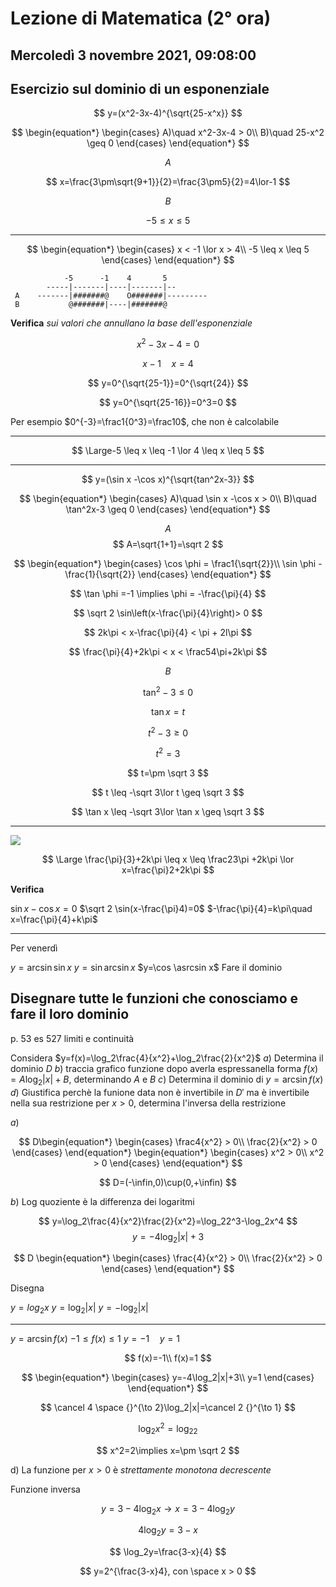 #  Lezione di Matematica (2° ora)
## Mercoledì 3 novembre 2021, 09:08:00

## Esercizio sul dominio di un esponenziale

$$
y=(x^2-3x-4)^{\sqrt{25-x^x}}
$$


$$
\begin{equation*} \begin{cases} 
A)\quad x^2-3x-4 > 0\\
B)\quad 25-x^2 \geq 0 \end{cases} \end{equation*}
$$

$$
A
$$

$$
x=\frac{3\pm\sqrt{9+1}}{2}=\frac{3\pm5}{2}=4\lor-1
$$


$$
B
$$

$$
-5 \leq x \leq 5
$$


---

$$
\begin{equation*} \begin{cases} 
x <  -1 \lor x > 4\\
-5 \leq x \leq 5
 \end{cases} \end{equation*}
$$




                -5      -1    4       5
			-----|-------|----|-------|--
	 A    -------|#######@    O#######|---------
	 B           @#######|----|#######@


**Verifica** _sui valori che annullano la base dell'esponenziale_

$$
x^2-3x-4=0
$$


$$
x-1\quad x = 4
$$

$$
y=0^{\sqrt{25-1}}=0^{\sqrt{24}}
$$

$$
y=0^{\sqrt{25-16}}=0^3=0
$$

Per esempio $0^{-3}=\frac1{0^3}=\frac10$, che non è calcolabile

---

$$
\Large-5 \leq x \leq -1 \lor 4 \leq x \leq 5
$$

---


$$
y=(\sin x -\cos x)^{\sqrt{tan^2x-3}}
$$


$$
\begin{equation*} \begin{cases} 
A)\quad \sin x -\cos x > 0\\
B)\quad \tan^2x-3 \geq 0
 \end{cases} \end{equation*}
$$


$$A$$
$$
A=\sqrt{1+1}=\sqrt 2
$$

$$
\begin{equation*} \begin{cases} 
\cos \phi = \frac1{\sqrt{2}}\\
\sin \phi -\frac{1}{\sqrt{2}}
\end{cases} \end{equation*}
$$

$$
\tan \phi =-1 \implies \phi = -\frac{\pi}{4}
$$

$$
\sqrt 2 \sin\left(x-\frac{\pi}{4}\right)> 0
$$

$$
2k\pi < x-\frac{\pi}{4} < \pi + 2l\pi
$$

$$
\frac{\pi}{4}+2k\pi < x < \frac54\pi+2k\pi
$$


$$B$$

$$
\tan^2-3 \leq 0
$$

$$
\tan x = t
$$


$$
t^2-3 \geq 0
$$

$$
t^2=3
$$

$$
t=\pm \sqrt 3
$$



$$
t \leq -\sqrt 3\lor t \geq \sqrt 3
$$

$$
\tan x \leq -\sqrt 3\lor \tan x \geq \sqrt 3
$$


---

![](https://i.imgur.com/MmnAQwV.jpg)

$$
\Large \frac{\pi}{3}+2k\pi \leq x \leq \frac23\pi +2k\pi \lor x=\frac{\pi}2+2k\pi
$$



**Verifica**

$\sin x- \cos x=0$
$\sqrt 2 \sin(x-\frac{\pi}4)=0$
$-\frac{\pi}{4}=k\pi\quad x=\frac{\pi}{4}+k\pi$


---

Per venerdì 

$y=\arcsin \sin x$
$y=\sin \arcsin x$
$y=\cos \asrcsin x$
Fare il dominio

Disegnare tutte le funzioni che conosciamo e fare il loro dominio
 ---
p. 53 es 527 limiti e continuità

Considera $y=f(x)=\log_2\frac{4}{x^2}+\log_2\frac{2}{x^2}$
$a)$ Determina il dominio $D$
$b)$ traccia grafico funzione dopo averla espressanella forma $f(x)=A\log_2|x|+B$, determinando $A$ e $B$
$c)$ Determina il dominio di $y=\arcsin f(x)$
$d)$ Giustifica perchè la funione data non è invertibile in $D'$ ma è invertibile nella sua  restrizione per $x > 0$, determina l'inversa della restrizione


$a)$ 

$$
D\begin{equation*} \begin{cases} 
\frac4{x^2} > 0\\
\frac{2}{x^2} > 0
 \end{cases} \end{equation*}
 \begin{equation*} \begin{cases} 
x^2 > 0\\
x^2 > 0
 \end{cases} \end{equation*}
$$

$$
D=(-\infin,0)\cup(0,+\infin)
$$

$b)$
Log quoziente è la differenza dei logaritmi

$$
y=\log_2\frac{4}{x^2}\frac{2}{x^2}=\log_22^3-\log_2x^4
$$
$$
y=-4\log_2|x|+3
$$


$$
D \begin{equation*} \begin{cases} 
\frac{4}{x^2} > 0\\
\frac{2}{x^2} > 0
 \end{cases} \end{equation*}
$$



Disegna


$y=log_2x$
$y=\log_2|x|$
$y=-\log_2|x|$

---
$y=\arcsin f(x)$
$-1\leq f(x) \leq 1$
$y=-1 \quad y=1$


$$
f(x)=-1\\
f(x)=1
$$

$$
\begin{equation*} \begin{cases} 
y=-4\log_2|x|+3\\
y=1
 \end{cases} \end{equation*}
$$


$$
\cancel 4 \space {}^{\to 2}\log_2|x|=\cancel 2 {}^{\to 1}
$$


$$
\log_2x^2=\log_22
$$


$$
x^2=2\implies x=\pm \sqrt 2
$$

d) La funzione per $x > 0$ è _strettamente monotona decrescente_

Funzione inversa

$$
y=3-4\log_2x\to x=3-4\log_2y
$$

$$
4\log_2y=3-x
$$

$$
\log_2y=\frac{3-x}{4}
$$


$$
y=2^{\frac{3-x}4}, con \space x > 0
$$
<!--stackedit_data:
eyJoaXN0b3J5IjpbMTgxODAwMTEwNiwyMTMyOTAxMTY3LC05Nj
k1OTE1OTIsLTU4MjUxNDc3LC0yMDgyOTk4Mzg4LC03MjQ1NTM5
OTgsMjEzNjg5Njk3MSwtMTU3ODY1ODAzOV19
-->